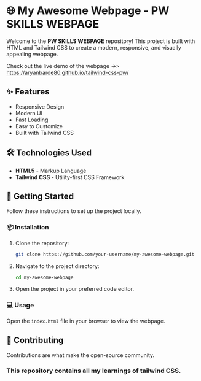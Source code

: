 # 🌐 My Awesome Webpage - PW SKILLS WEBPAGE

Welcome to the **PW SKILLS WEBPAGE** repository! This project is built with HTML and Tailwind CSS to create a modern, responsive, and visually appealing webpage.

Check out the live demo of the webpage ->> https://aryanbarde80.github.io/tailwind-css-pw/

## ✨ Features

- Responsive Design
- Modern UI
- Fast Loading
- Easy to Customize
- Built with Tailwind CSS

## 🛠 Technologies Used

- **HTML5** - Markup Language
- **Tailwind CSS** - Utility-first CSS Framework

## 🚀 Getting Started

Follow these instructions to set up the project locally.

### 📦 Installation

1. Clone the repository:
    ```bash
    git clone https://github.com/your-username/my-awesome-webpage.git
    ```
2. Navigate to the project directory:
    ```bash
    cd my-awesome-webpage
    ```
3. Open the project in your preferred code editor.

### 💻 Usage

Open the `index.html` file in your browser to view the webpage.

## 🤝 Contributing

Contributions are what make the open-source community.

### This repository contains all my learnings of tailwind CSS.

